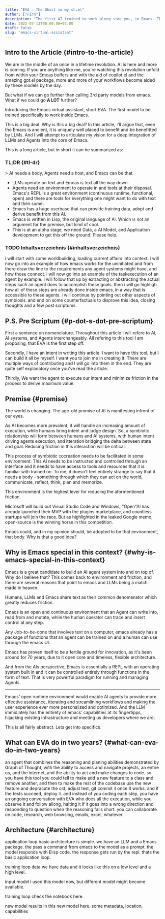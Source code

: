 ```yaml
---
title: "EVA - The Ghost in my sh.el"
author: ["Finn"]
description: "The first AI trained to work along side you, in Emacs. The Emacs Virtual Assistant."
date: 2022-07-13T00:00:00+02:00
draft: false
slug: "emacs-virtual-assistant"
---
```


## Intro to the Article {#intro-to-the-article}

We are in the middle of an once in a lifetime revolution. AI is here and more is coming. If you are anything like me, you're watching this revolution unfold from within your Emcas buffers and with the aid of copilot.el and the amazing gpt.el package, more and more of your workflows become aided by these models by the day.

But what if we can go further than calling 3rd party models from emacs. What if we could go **A LOT** further?

Introducing the Emacs virtual assistant, short EVA. The first model to be trained specifically to work inside Emacs.

This is a big deal. Why is this a big deal?
In this article, I'll argue that, even tho Emacs is ancient, it is uniquely well placed to benefit and <span class="underline">be benefitted</span> by LLMs. And I will attempt to articulate my vision for a deep integration of LLMs and Agents into the core of Emacs.

This is a long article, but in short it can be summarized as:


### TL;DR {#tl-dr}

&gt; AI needs a body, Agents need a host, and Emacs can be that.

-   LLMs operate on text and Emcas is text all the way down.
-   Agents need an environment to operate in and tools at their disposal. Emacs's REPL is a great environment (continuous runtime, functional, open) and there are tools for everything one might want to do with text and then some.
-   Emacs has a huge userbase that can provide training data, adopt and derive benefit from this AI.
-   Emacs is written in Lisp, the original language of AI. Which is not an argument for the premise, but kind of cool.
-   This is at an alpha stage, we need Data, a AI Model, and Application development to get this off the ground. Please help.


### <span class="org-todo todo TODO">TODO</span> Inhaltsverzeichnis {#inhaltsverzeichnis}

i will start with some worldbuilding, loading current affairs into context.
i will now go into an example of how emacs works for the uninitiated and from there draw the line to the requirements any agent systems might have, and how those connect.
i will now go into an example of the taskexecution of an agent by example.
i will follow that up by extracting or abstracting the actual steps such an agent does to accomplish these goals.
then i will go highligh how all of these steps are already done inside emacs, in a way that is accessible to these agents.
i will continue by pointing out other aspects of symbiosis.
and end on some counterfactuals to disprove this idea, closing thoughts and a few post scriptums.


## P.S. Pre Scriptum {#p-dot-s-dot-pre-scriptum}

First a sentence on nomenclature. Throughout this article I will refere to AI, AI systems, and Agents interchangeably. All refering to this tool I am proposing, that EVA is the first step off.

Secondly, I have an intent in writing this article. I want to have this tool, but I can build it all by myself. I want you to join me in creating it. There are multiple ways of contributing and I will go into them in the end. They are quite self explanatory once you've read the article.

Thirdly, We want the agent to execute our intent and minimize friction in the process to derive maximum value.


## Premise {#premise}

The world is changing. The age-old promise of AI is manifesting infront of our eyes.

As AI becomes more prevalent, it will handle an increasing amount of execution, while humans bring intent and judge design. So, a symbiotic relationship will form between humans and AI systems, with human intent driving agents execution, and itteration bridging the delta between state and goal. Reducing friction in this interaction will be critical.

This process of symbiotic cocreation needs to be facilitated in some environment.
This AI needs to be instructed and controlled through an interface and it needs to have access to tools and resources that it is familiar with trained on. To me, it doesn't feel entirely strange to say that it needs a body - something through which they can act on the world, communicate, reflect, think, plan and memorize.

This environment is the highest lever for reducing the aformentioned friction.

Microsoft will build out Visual Studio Code and Windows, "Open"AI has already launched their MVP with the plugins marketplace, and countless startups will join the race. But as highlighted in the leaked Google memo, open-source is the winning horse in this competition.

Emacs could, and in my opinion should, be adopted to be that environment, that body.
Why is that a good idea?


## Why is Emacs special in this context? {#why-is-emacs-special-in-this-context}

Emacs is a great candidate to build an AI agent system into and on top of. Why do I believe that?
This comes back to environment and friction, and there are several reasons that point to emacs and LLMs being a match made in heaven.

Humans, LLMs and Emacs share text as their common denomenator which greatly reduces friction.

Emacs is an open and continuous environment that an Agent can write into, read from and mutate, while the human operator can trace and insert control at any step.

Any Job-to-be-done that involves text on a computer, emacs already has a package of functions that an agent can be trained on and a human can use through the emacs UI.

Emacs has proven itself to be a fertile ground for innovation, as it's been around for 70 years, due to it open core and timeless, flexible architecture.

And from the AIs perspective, Emacs is essentially a REPL with an operating system built in and it can be controlled entirely through functions in the form of text. That is very powerful paradigm for running and managing Agents.

---

Emacs' open runtime environment would enable AI agents to provide more effective assistance, itterating and streamlining workflows and making the user experience ever more personalized and optimized.
And the LLM immidiately has the entirety of emacs' capabilities at its fingertipps, hijacking existing infrastructure and meeting us developers where we are.

This is all fairly abstract. Lets get into specifics.


## What can EVA do in two years? {#what-can-eva-do-in-two-years}

an agent that combines the reasoning and planing abilities demonstrated by Graph of Thought, with the ability to access and navigate projects, an entire os, and the internet, and the ability to act and make changes to code.
so you have this tool you could tell to make add a new feature to a class and remove another, and then to make the rest of the codebase use the new feature and depracate the old, adjust test, git commit it once it works, and if the tests succeed, deploy it. and instead of you coding each step, you have an ongoing conversation with EVA who does all the execution, while you observe it and follow allong, halting it if it goes into a wrong direction and responding to question when the reasoning falls short.
you can collaborate on code, research, web browsing, emails, excel, whatever.


## Architecture {#architecture}

application loop
basic architecture is simple. we have an LLM and a Emacs package. the pass a command from emacs to the model as a prompt. the model responds with Elisp code. the response gets run by the repl. thats the basic application loop.

training loop
data
we have data and it looks like this
on a low level
and a high level.

input model
i used this model now, but different model might become available.

training loop
check the notebook here.

new model
results in this new model here. some metadata, location, capabilities
